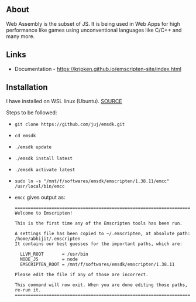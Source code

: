 ## About
Web Assembly is the subset of JS. It is being used in Web Apps for high performance like games using unconventional languages like C/C++ and many more.

## Links
* Documentation - https://kripken.github.io/emscripten-site/index.html

## Installation
I have installed on WSL linux (Ubuntu). [SOURCE](https://kripken.github.io/emscripten-site/docs/getting_started/downloads.html)

Steps to be followed:
* `git clone https://github.com/juj/emsdk.git`
* `cd emsdk`
* `./emsdk update`
* `./emsdk install latest`
* `./emsdk activate latest`
* `sudo ln -s "/mnt/f/softwares/emsdk/emscripten/1.38.11/emcc" /usr/local/bin/emcc`
* `emcc` gives output as:
  
  ```
  ==============================================================================
  Welcome to Emscripten!

  This is the first time any of the Emscripten tools has been run.

  A settings file has been copied to ~/.emscripten, at absolute path: /home/abhijit/.emscripten
  It contains our best guesses for the important paths, which are:

    LLVM_ROOT       = /usr/bin
    NODE_JS         = node
    EMSCRIPTEN_ROOT = /mnt/f/softwares/emsdk/emscripten/1.38.11

  Please edit the file if any of those are incorrect.

  This command will now exit. When you are done editing those paths, re-run it.
  ==============================================================================
  ```


